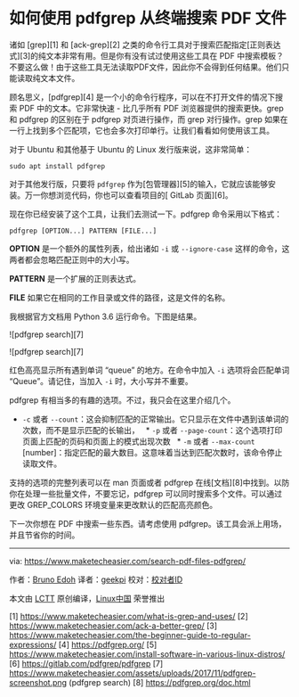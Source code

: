 如何使用 pdfgrep 从终端搜索 PDF 文件
======
诸如 [grep][1] 和 [ack-grep][2] 之类的命令行工具对于搜索匹配指定[正则表达式][3]的纯文本非常有用。但是你有没有试过使用这些工具在 PDF 中搜索模板？不要这么做！由于这些工具无法读取PDF文件，因此你不会得到任何结果。他们只能读取纯文本文件。

顾名思义，[pdfgrep][4] 是一个小的命令行程序，可以在不打开文件的情况下搜索 PDF 中的文本。它非常快速 - 比几乎所有 PDF 浏览器提供的搜索更快。grep 和 pdfgrep 的区别在于 pdfgrep 对页进行操作，而 grep 对行操作。grep 如果在一行上找到多个匹配项，它也会多次打印单行。让我们看看如何使用该工具。

对于 Ubuntu 和其他基于 Ubuntu 的 Linux 发行版来说，这非常简单：
```
sudo apt install pdfgrep
```

对于其他发行版，只要将 `pdfgrep` 作为[包管理器][5]的输入，它就应该能够安装。万一你想浏览代码，你也可以查看项目的[ GitLab 页面][6]。

现在你已经安装了这个工具，让我们去测试一下。pdfgrep 命令采用以下格式：
```
pdfgrep [OPTION...] PATTERN [FILE...]
```

 **OPTION** 是一个额外的属性列表，给出诸如 `-i` 或 `--ignore-case` 这样的命令，这两者都会忽略匹配正则中的大小写。

 **PATTERN** 是一个扩展的正则表达式。

 **FILE** 如果它在相同的工作目录或文件的路径，这是文件的名称。

我根据官方文档用 Python 3.6 运行命令。下图是结果。

![pdfgrep search][7]

![pdfgrep search][7]

红色高亮显示所有遇到单词 “queue” 的地方。在命令中加入 `-i` 选项将会匹配单词 “Queue”。请记住，当加入 `-i` 时，大小写并不重要。

pdfgrep 有相当多的有趣的选项。不过，我只会在这里介绍几个。


  * `-c` 或者 `--count`：这会抑制匹配的正常输出。它只显示在文件中遇到该单词的次数，而不是显示匹配的长输出，
  * `-p` 或者 `--page-count`：这个选项打印页面上匹配的页码和页面上的模式出现次数
  * `-m` 或者 `--max-count` [number]：指定匹配的最大数目。这意味着当达到匹配次数时，该命令停止读取文件。



支持的选项的完整列表可以在 man 页面或者 pdfgrep 在线[文档][8]中找到。以防你在处理一些批量文件，不要忘记，pdfgrep 可以同时搜索多个文件。可以通过更改 GREP_COLORS 环境变量来更改默认的匹配高亮颜色。

下一次你想在 PDF 中搜索一些东西。请考虑使用 pdfgrep。该工具会派上用场，并且节省你的时间。

--------------------------------------------------------------------------------

via: https://www.maketecheasier.com/search-pdf-files-pdfgrep/

作者：[Bruno Edoh][a]
译者：[geekpi](https://github.com/geekpi)
校对：[校对者ID](https://github.com/校对者ID)

本文由 [LCTT](https://github.com/LCTT/TranslateProject) 原创编译，[Linux中国](https://linux.cn/) 荣誉推出

[a]:https://www.maketecheasier.com
[1] https://www.maketecheasier.com/what-is-grep-and-uses/
[2] https://www.maketecheasier.com/ack-a-better-grep/
[3] https://www.maketecheasier.com/the-beginner-guide-to-regular-expressions/
[4] https://pdfgrep.org/
[5] https://www.maketecheasier.com/install-software-in-various-linux-distros/
[6] https://gitlab.com/pdfgrep/pdfgrep
[7] https://www.maketecheasier.com/assets/uploads/2017/11/pdfgrep-screenshot.png (pdfgrep search)
[8] https://pdfgrep.org/doc.html
